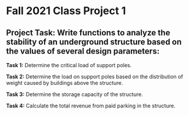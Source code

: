 # Fall 2021 Class Project 1

## Project Task: Write functions to analyze the stability of an underground structure based on the values of several design parameters:
**Task 1:** Determine the critical load of support poles.

**Task 2:** Determine the load on support poles based on the distribution of weight caused by buildings above the structure.

**Task 3:** Determine the storage capacity of the structure.

**Task 4:** Calculate the total revenue from paid parking in the structure.

